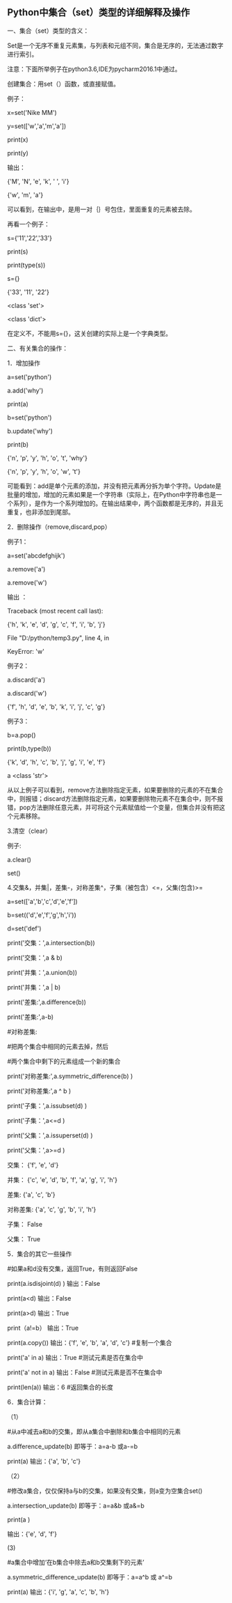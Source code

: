 ## Python中集合（set）类型的详细解释及操作



一、集合（set）类型的含义：

Set是一个无序不重复元素集，与列表和元组不同，集合是无序的，无法通过数字进行索引。

注意：下面所举例子在python3.6,IDE为pycharm2016.1中通过。

创建集合：用set（）函数，或直接赋值。

例子：

x=set('Nike MM')

y=set(['w','a','m','a'])

print(x)

print(y)

输出：

{'M', 'N', 'e', 'k', ' ', 'i'}

{'w', 'm', 'a'}

可以看到，在输出中，是用一对｛｝号包住，里面重复的元素被去除。

再看一个例子：

s={'11','22','33'}

print(s)

print(type(s))

s={}

{'33', '11', '22'}

<class 'set'>

<class 'dict'>

在定义不，不能用s={}，这关创建的实际上是一个字典类型。

二、有关集合的操作：

1．增加操作

a=set('python')

a.add('why')

print(a)

b=set('python')

b.update('why')

print(b)

{'n', 'p', 'y', 'h', 'o', 't', 'why'}

{'n', 'p', 'y', 'h', 'o', 'w', 't'}

可能看到：add是单个元素的添加，并没有把元素再分拆为单个字符。Update是批量的增加，增加的元素如果是一个字符串（实际上，在Python中字符串也是一个系列），是作为一个系列增加的。在输出结果中，两个函数都是无序的，并且无重复，也非添加到尾部。

2．删除操作（remove,discard,pop）

例子1：

a=set('abcdefghijk')

a.remove('a')

a.remove('w')

输出 ：

Traceback (most recent call last):

{'h', 'k', 'e', 'd', 'g', 'c', 'f', 'i', 'b', 'j'}

File "D:/python/temp3.py", line 4, in <module>

KeyError: 'w'

例子2：

a.discard('a')

a.discard('w')

{'f', 'h', 'd', 'e', 'b', 'k', 'i', 'j', 'c', 'g'}

例子3：

b=a.pop()

print(b,type(b))

{'k', 'd', 'h', 'c', 'b', 'j', 'g', 'i', 'e', 'f'}

a <class 'str'>

从以上例子可以看到，remove方法删除指定无素，如果要删除的元素的不在集合中，则报错；discard方法删除指定元素，如果要删除物元素不在集合中，则不报错，pop方法删除任意元素，并可将这个元素赋值给一个变量，但集合并没有把这个元素移除。

3.清空（clear）

例子:

a.clear()

set()

4.交集&，并集|，差集-，对称差集^，子集（被包含）<=，父集(包含)>=

a=set(['a','b','c','d','e','f'])

b=set(('d','e','f','g','h','i'))

d=set('def')

print('交集：',a.intersection(b))

print('交集：',a & b)

print('并集：',a.union(b))

print('并集：',a | b)

print('差集:',a.difference(b))

print('差集:',a-b)

\#对称差集:

\#把两个集合中相同的元素去掉，然后

\#两个集合中剩下的元素组成一个新的集合

print('对称差集:',a.symmetric_difference(b) )

print('对称差集:',a ^ b )

print('子集：',a.issubset(d) )

print('子集：',a<=d )

print('父集：',a.issuperset(d) )

print('父集：',a>=d )

交集： {'f', 'e', 'd'}

并集： {'c', 'e', 'd', 'b', 'f', 'a', 'g', 'i', 'h'}

差集: {'a', 'c', 'b'}

对称差集: {'a', 'c', 'g', 'b', 'i', 'h'}

子集： False

父集： True

5．集合的其它一些操作

\#如果a和d没有交集，返回True，有则返回False

print(a.isdisjoint(d) ) 输出：False

print(a<d) 输出：False

print(a>d) 输出：True

print（a!=b） 输出：True

print(a.copy()) 输出：{'f', 'e', 'b', 'a', 'd', 'c'} #复制一个集合

print('a' in a) 输出：True #测试元素是否在集合中

print('a' not in a) 输出：False #测试元素是否不在集合中

print(len(a)) 输出：6 #返回集合的长度

6．集合计算：

（1）

\#从a中减去a和b的交集，即从a集合中删除和b集合中相同的元素

a.difference_update(b) 即等于：a=a-b 或a-=b

print(a) 输出：{'a', 'b', 'c'}

（2）

\#修改a集合，仅仅保持a与b的交集，如果没有交集，则a变为空集合set()

a.intersection_update(b) 即等于：a=a&b 或a&=b

print(a )

输出：{'e', 'd', 'f'}

(3)

\#a集合中增加‘在b集合中除去a和b交集剩下的元素’

a.symmetric_difference_update(b) 即等于：a=a^b 或 a^=b

print(a) 输出：{'i', 'g', 'a', 'c', 'b', 'h'}